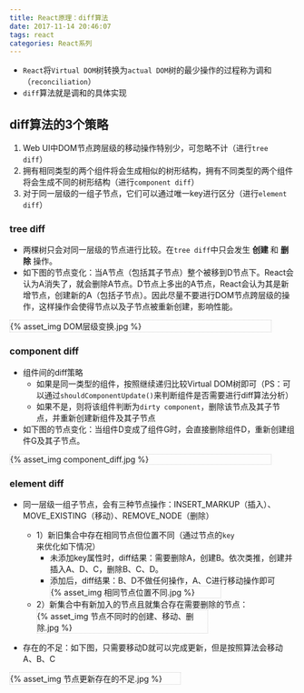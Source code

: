 ```yaml
---
title: React原理：diff算法
date: 2017-11-14 20:46:07
tags: react
categories: React系列
---
```


* `React`将`Virtual DOM`树转换为`actual DOM`树的最少操作的过程称为调和（`reconciliation`）
* `diff`算法就是调和的具体实现

## diff算法的3个策略
1. Web UI中DOM节点跨层级的移动操作特别少，可忽略不计（进行`tree diff`）
2. 拥有相同类型的两个组件将会生成相似的树形结构，拥有不同类型的两个组件将会生成不同的树形结构（进行`component diff`）
3. 对于同一层级的一组子节点，它们可以通过唯一key进行区分（进行`element diff`）

### tree diff
* 两棵树只会对同一层级的节点进行比较。在`tree diff`中只会发生 **创建** 和 **删除** 操作。
* 如下图的节点变化：当A节点（包括其子节点）整个被移到D节点下。React会认为A消失了，就会删除A节点。D节点上多出的A节点，React会认为其是新增节点，创建新的A（包括子节点）。因此尽量不要进行DOM节点跨层级的操作，这样操作会使得节点以及子节点被重新创建，影响性能。
<div style="max-width:460px; border: 1px dotted #ccc">
  {% asset_img DOM层级变换.jpg %}
</div>

### component diff
* 组件间的diff策略
  - 如果是同一类型的组件，按照继续递归比较Virtual DOM树即可（PS：可以通过`shouldComponentUpdate()`来判断组件是否需要进行diff算法分析）
  - 如果不是，则将该组件判断为`dirty component`，删除该节点及其子节点，并重新创建新组件及其子节点
* 如下图的节点变化：当组件D变成了组件G时，会直接删除组件D，重新创建组件G及其子节点。
<div style="max-width:460px; border: 1px dotted #ccc">
  {% asset_img component_diff.jpg %}
</div>

### element diff
* 同一层级一组子节点，会有三种节点操作：INSERT_MARKUP（插入）、MOVE_EXISTING（移动）、REMOVE_NODE（删除）
  - 1）新旧集合中存在相同节点但位置不同（通过节点的`key`来优化如下情况）
    - 未添加key属性时，diff结果：需要删除A，创建B。依次类推，创建并插入A、D、C，删除B、C、D。
    - 添加后，diff结果：B、D不做任何操作，A、C进行移动操作即可
      <div style="max-width:300px; border: 1px dotted #ccc">
        {% asset_img 相同节点位置不同.jpg %}
      </div>
  - 2）新集合中有新加入的节点且就集合存在需要删除的节点：
    <div style="max-width:300px; border: 1px dotted #ccc">
      {% asset_img 节点不同时的创建、移动、删除.jpg %}
    </div>

* 存在的不足：如下图，只需要移动D就可以完成更新，但是按照算法会移动A、B、C
<div style="max-width:300px; border: 1px dotted #ccc">
  {% asset_img 节点更新存在的不足.jpg %}
</div>
